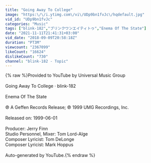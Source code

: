 ```yaml
---
title: "Going Away To College"
image: "https:\/\/i.ytimg.com\/vi\/UDp9bn1fvJc\/hqdefault.jpg"
vid_id: "UDp9bn1fvJc"
categories: "Music"
tags: ["blink-182","ブリンクワンエイティトゥ","Enema Of The State"]
date: "2021-11-11T21:41:31+03:00"
vid_date: "2018-09-09T20:58:18Z"
duration: "PT3M"
viewcount: "2367099"
likeCount: "16624"
dislikeCount: "730"
channel: "blink-182 - Topic"
---
```

{% raw %}Provided to YouTube by Universal Music Group<br /><br />Going Away To College · blink-182<br /><br />Enema Of The State<br /><br />℗ A Geffen Records Release; ℗ 1999 UMG Recordings, Inc.<br /><br />Released on: 1999-06-01<br /><br />Producer: Jerry Finn<br />Studio  Personnel, Mixer: Tom Lord-Alge<br />Composer  Lyricist: Tom DeLonge<br />Composer  Lyricist: Mark Hoppus<br /><br />Auto-generated by YouTube.{% endraw %}
